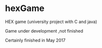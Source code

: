 # hexGame
HEX game (university project with C and java)

Game under development ,not finished

Certainly finished in May 2017

